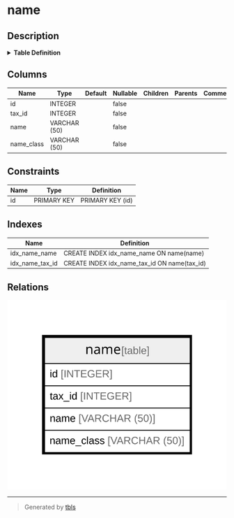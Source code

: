 # name

## Description

<details>
<summary><strong>Table Definition</strong></summary>

```sql
CREATE TABLE name (
    id         INTEGER      NOT NULL
                            PRIMARY KEY,
    tax_id     INTEGER      NOT NULL,
    name       VARCHAR (50) NOT NULL,
    name_class VARCHAR (50) NOT NULL
)
```

</details>

## Columns

| Name | Type | Default | Nullable | Children | Parents | Comment |
| ---- | ---- | ------- | -------- | -------- | ------- | ------- |
| id | INTEGER |  | false |  |  |  |
| tax_id | INTEGER |  | false |  |  |  |
| name | VARCHAR (50) |  | false |  |  |  |
| name_class | VARCHAR (50) |  | false |  |  |  |

## Constraints

| Name | Type | Definition |
| ---- | ---- | ---------- |
| id | PRIMARY KEY | PRIMARY KEY (id) |

## Indexes

| Name | Definition |
| ---- | ---------- |
| idx_name_name | CREATE INDEX idx_name_name ON name(name) |
| idx_name_tax_id | CREATE INDEX idx_name_tax_id ON name(tax_id) |

## Relations

![er](name.svg)

---

> Generated by [tbls](https://github.com/k1LoW/tbls)
